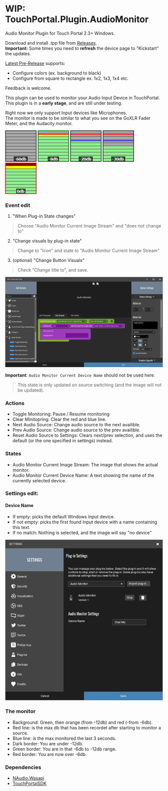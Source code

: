 # WIP: TouchPortal.Plugin.AudioMonitor
Audio Monitor Plugin for Touch Portal 2.3+ Windows.

Download and install .tpp file from [Releases](https://github.com/oddbear/TouchPortal.Plugin.AudioMonitor/releases/latest). <br />
**Important:** Some times you need to **refresh** the device page to "Kickstart" the updates.

[Latest Pre-Release](https://github.com/oddbear/TouchPortal.Plugin.AudioMonitor/releases/tag/v2-build-002) supports:
* Configure colors (ex. background to black)
* Configure from square to rectangle ex. 1x2, 1x3, 1x4 etc.

Feedback is welcome.

This plugin can be used to monitor your Audio Input Device in TouchPortal.
This plugin is in a **early stage**, and are still under testing.

Right now we only support Input devices like Microphones.<br />
The monitor is made to be similar to what you see on the GoXLR Fader Meter, and the Audacity monitor.

![-2db](./Assets/-60db.png)
![-6db](./Assets/-8db.png)
![-28db](./Assets/-20db.png)
![-28db](./Assets/-30db.png)
![-28db](./Assets/-0db.png)

### Event edit

1. "When Plug-in State changes"<br />
> Choose "Audio Monitor Current Image Stream" and "does not change to"
2. "Change visuals by plug-in state"<br />
> Change to "Icon" and state to "Audio Monitor Current Image Stream"<br />
3. (optional) "Change Button Visuals"<br />
> Check "Change title to", and save.

![Event setup](./Assets/events.png)

**Important**: `Audio Monitor Current Device Name` should not be used here.
> This state is only updated on source switching (and the image will not be updated).

### Actions

* Toggle Monitoring: Pause / Resume monitoring
* Clear Minitopring: Clear the red and blue line.
* Next Audio Source: Change audio source to the next availible.
* Prev Audio Source: Change audio source to the prev availible.
* Reset Audio Source to Settings: Clears next/prev selection, and uses the default (or the one specified in settings) instead.

### States

* Audio Monitor Current Image Stream: The image that shows the actual monitor.
* Audio Monitor Current Device Name: A text showing the name of the currently selected device.

### Settings edit:

#### Device Name

* If empty: picks the default Windows Input device.
* If not empty: picks the first found Input device with a name containing this text.
* If no match: Nothing is selected, and the image will say "no device"

![Settings dialog](./Assets/settings.png)

### The monitor

* Background: Green, then orange (from -12db) and red (-from -6db).
* Red line: is the max db that has been recordet after starting to monitor a source.<br />
* Blue line: is the max monitored the last 3 seconds.<br />
* Dark border: You are under -12db.<br />
* Green border: You are in that -6db to -12db range.<br />
* Red border: You are now over -6db.

### Dependencies

- [NAudio.Wasapi](https://github.com/naudio/NAudio)
- [TouchPortalSDK](https://github.com/oddbear/TouchPortalSDK)
